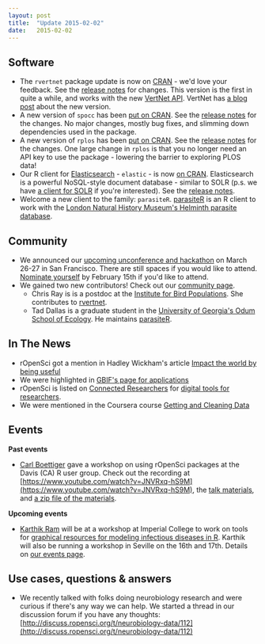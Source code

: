 ```yaml
---
layout: post
title:  "Update 2015-02-02"
date:   2015-02-02
---
```


## Software

* The `rvertnet` package update is now on [CRAN](http://cran.rstudio.com/web/packages/rvertnet/index.html) - we'd love your feedback. See the [release notes](https://github.com/ropensci/rvertnet/releases/tag/v0.2.2) for changes. This version is the first in quite a while, and works with the new [VertNet API](https://github.com/VertNet/webapp/wiki/Introduction-to-the-VertNet-API). VertNet has [a blog post](http://blog.vertnet.org/post/108840046776/rev-up-your-research-with-the-all-new-rvertnet) about the new version. 
* A new version of `spocc` has been [put on CRAN](http://cran.rstudio.com/web/packages/spocc/index.html). See the [release notes](https://github.com/ropensci/spocc/releases/tag/v0.2.4) for the changes. No major changes, mostly bug fixes, and slimming down dependencies used in the package.
* A new version of `rplos` has been [put on CRAN](http://cran.rstudio.com/web/packages/rplos/index.html). See the [release notes](https://github.com/ropensci/rplos/releases/tag/v0.4.6) for the changes. One large change in `rplos` is that you no longer need an API key to use the package - lowering the barrier to exploring PLOS data!
* Our R client for [Elasticsearch](http://www.elasticsearch.org/) - `elastic` - is now [on CRAN](http://cran.rstudio.com/web/packages/elastic/index.html). Elasticsearch is a powerful NoSQL-style document database - similar to SOLR (p.s. we have [a client for SOLR](http://cran.rstudio.com/web/packages/solr/index.html) if you're interested). See the [release notes](https://github.com/ropensci/elastic/releases/tag/v0.3.0). 
* Welcome a new client to the family: `parasiteR`. [parasiteR](https://github.com/ropensci/parasiteR) is an R client to work with the [London Natural History Museum's Helminth parasite database](http://www.nhm.ac.uk/research-curation/scientific-resources/taxonomy-systematics/host-parasites/index.html).

## Community

* We announced our [upcoming unconference and hackathon](http://unconf.ropensci.org/) on March 26-27 in San Francisco. There are still spaces if you would like to attend. [Nominate yourself](https://docs.google.com/forms/d/14nY7-6CdTKFb7A3j07KAayVqIqgDAzQgdRtyMLr8RiQ/viewform) by February 15th if you'd like to attend.
* We gained two new contributors! Check out our [community page](http://ropensci.org/community/#community).
    * Chris Ray is is a postdoc at the [Institute for Bird Populations](http://www.birdpop.org/). She contributes to [rvertnet](https://github.com/ropensci/rvertnet).
    * Tad Dallas is a graduate student in the [University of Georgia's Odum School of Ecology](http://www.ecology.uga.edu/). He maintains [parasiteR](https://github.com/ropensci/parasiteR).

## In The News

* rOpenSci got a mention in Hadley Wickham's article [Impact the world by being useful](http://bulletin.imstat.org/2014/12/hadley-wickham-impact-the-world-by-being-useful/)
* We were highlighted in [GBIF's page for applications](http://www.gbif.org/usingdata/dataapplications)
* rOpenSci is listed on [Connected Researchers](http://connectedresearchers.com/) for [digital tools for researchers](http://connectedresearchers.com/online-tools-for-researchers/).
* We were mentioned in the Coursera course [Getting and Cleaning Data](https://www.coursera.org/course/)

## Events

__Past events__  
* [Carl Boettiger](http://www.carlboettiger.info/) gave a workshop on using rOpenSci packages at the Davis (CA) R user group. Check out the recording at [https://www.youtube.com/watch?v=JNVRxq-hS9M](https://www.youtube.com/watch?v=JNVRxq-hS9M), the [talk materials](https://github.com/ropensci/workshops-davis-2015-01), and [a zip file of the materials](https://github.com/ropensci/workshops-davis-2015-01/archive/gh-pages.zip).

__Upcoming events__  
* [Karthik Ram](http://karthik.io/) will be at a workshop at Imperial College to work on tools for [graphical resources for modeling infectious diseases in R](https://sites.google.com/site/hackout2/participants). Karthik will also be running a workshop in Seville on the 16th and 17th. Details on [our events page](http://ropensci.org/community/events.html).

## Use cases, questions & answers

* We recently talked with folks doing neurobiology research and were curious if there's any way we can help. We started a thread in our discussion forum if you have any thoughts: [http://discuss.ropensci.org/t/neurobiology-data/112](http://discuss.ropensci.org/t/neurobiology-data/112)

